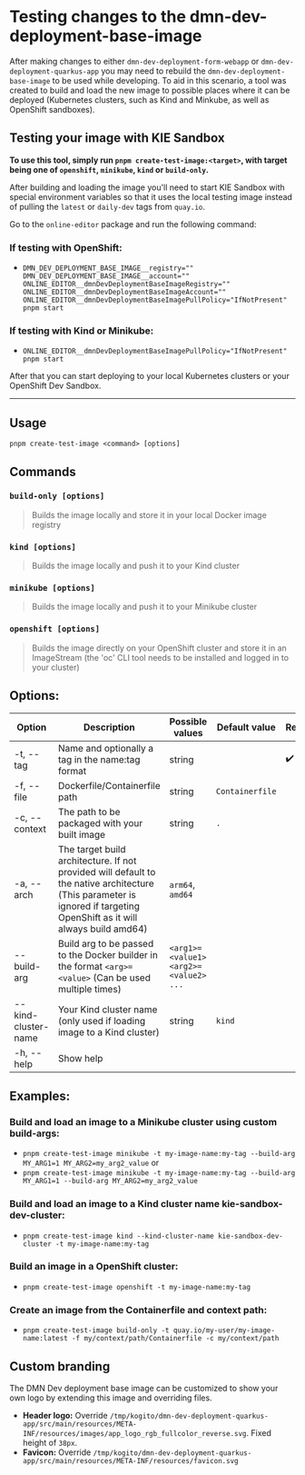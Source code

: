 # Testing changes to the dmn-dev-deployment-base-image

After making changes to either `dmn-dev-deployment-form-webapp` or `dmn-dev-deployment-quarkus-app` you may need to rebuild the `dmn-dev-deployment-base-image` to be used while developing. To aid in this scenario, a tool was created to build and load the new image to possible places where it can be deployed (Kubernetes clusters, such as Kind and Minkube, as well as OpenShift sandboxes).

## Testing your image with KIE Sandbox

**To use this tool, simply run `pnpm create-test-image:<target>`, with target being one of `openshift`, `minikube`, `kind` or `build-only`.**

After building and loading the image you'll need to start KIE Sandbox with special environment variables so that it uses the local testing image instead of pulling the `latest` or `daily-dev` tags from `quay.io`.

Go to the `online-editor` package and run the following command:

### If testing with OpenShift:

- `DMN_DEV_DEPLOYMENT_BASE_IMAGE__registry="" DMN_DEV_DEPLOYMENT_BASE_IMAGE__account="" ONLINE_EDITOR__dmnDevDeploymentBaseImageRegistry="" ONLINE_EDITOR__dmnDevDeploymentBaseImageAccount="" ONLINE_EDITOR__dmnDevDeploymentBaseImagePullPolicy="IfNotPresent" pnpm start`

### If testing with Kind or Minikube:

- `ONLINE_EDITOR__dmnDevDeploymentBaseImagePullPolicy="IfNotPresent" pnpm start`

After that you can start deploying to your local Kubernetes clusters or your OpenShift Dev Sandbox.

---

## Usage

`pnpm create-test-image <command> [options]`

## Commands

### **`build-only [options]`**

> Builds the image locally and store it in your local Docker image registry

### **`kind [options]`**

> Builds the image locally and push it to your Kind cluster

### **`minikube [options]`**

> Builds the image locally and push it to your Minikube cluster

### **`openshift [options]`**

> Builds the image directly on your OpenShift cluster and store it in an ImageStream (the 'oc' CLI tool needs to be installed and logged in to your cluster)

## Options:

| Option              | Description                                                                                                                                                             | Possible values                       | Default value   | Required           |
| ------------------- | ----------------------------------------------------------------------------------------------------------------------------------------------------------------------- | ------------------------------------- | --------------- | ------------------ |
| -t, --tag           | Name and optionally a tag in the name:tag format                                                                                                                        | string                                |                 | :heavy_check_mark: |
| -f, --file          | Dockerfile/Containerfile path                                                                                                                                           | string                                | `Containerfile` |                    |
| -c, --context       | The path to be packaged with your built image                                                                                                                           | string                                | `.`             |                    |
| -a, --arch          | The target build architecture. If not provided will default to the native architecture (This parameter is ignored if targeting OpenShift as it will always build amd64) | `arm64`, `amd64`                      |                 |                    |
| --build-arg         | Build arg to be passed to the Docker builder in the format `<arg>=<value>` (Can be used multiple times)                                                                 | `<arg1>=<value1> <arg2>=<value2> ...` |                 |                    |
| --kind-cluster-name | Your Kind cluster name (only used if loading image to a Kind cluster)                                                                                                   | string                                | `kind`          |                    |
| -h, --help          | Show help                                                                                                                                                               |                                       |                 |                    |

## Examples:

### Build and load an image to a Minikube cluster using custom build-args:

- `pnpm create-test-image minikube -t my-image-name:my-tag --build-arg MY_ARG1=1 MY_ARG2=my_arg2_value`
  or
- `pnpm create-test-image minikube -t my-image-name:my-tag --build-arg MY_ARG1=1 --build-arg MY_ARG2=my_arg2_value`

### Build and load an image to a Kind cluster name kie-sandbox-dev-cluster:

- `pnpm create-test-image kind --kind-cluster-name kie-sandbox-dev-cluster -t my-image-name:my-tag`

### Build an image in a OpenShift cluster:

- `pnpm create-test-image openshift -t my-image-name:my-tag`

### Create an image from the Containerfile and context path:

- `pnpm create-test-image build-only -t quay.io/my-user/my-image-name:latest -f my/context/path/Containerfile -c my/context/path`

## Custom branding

The DMN Dev deployment base image can be customized to show your own logo by extending this image and overriding files.

- **Header logo:** Override `/tmp/kogito/dmn-dev-deployment-quarkus-app/src/main/resources/META-INF/resources/images/app_logo_rgb_fullcolor_reverse.svg`. Fixed height of `38px`.
- **Favicon:** Override `/tmp/kogito/dmn-dev-deployment-quarkus-app/src/main/resources/META-INF/resources/favicon.svg`
